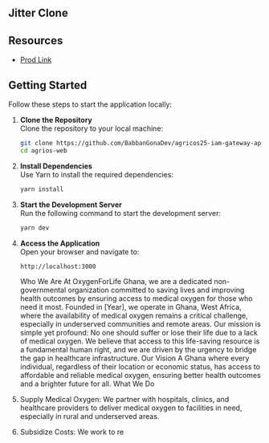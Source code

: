 ## Jitter Clone

## Resources
* [Prod Link](https://jitter.video)

## Getting Started
Follow these steps to start the application locally:

1. **Clone the Repository**  
   Clone the repository to your local machine:  
   ```bash
   git clone https://github.com/BabbanGonaDev/agricos25-iam-gateway-app
   cd agrios-web
   ```

2. **Install Dependencies**  
   Use Yarn to install the required dependencies:  
   ```bash
   yarn install
   ```

3. **Start the Development Server**  
   Run the following command to start the development server:  
   ```bash
   yarn dev
   ```

4. **Access the Application**  
   Open your browser and navigate to:  
   ```plaintext
   http://localhost:3000
   ```

   Who We Are
At OxygenForLife Ghana, we are a dedicated non-governmental organization committed to saving lives and improving health outcomes by ensuring access to medical oxygen for those who need it most. Founded in [Year], we operate in Ghana, West Africa, where the availability of medical oxygen remains a critical challenge, especially in underserved communities and remote areas.
Our mission is simple yet profound: No one should suffer or lose their life due to a lack of medical oxygen. We believe that access to this life-saving resource is a fundamental human right, and we are driven by the urgency to bridge the gap in healthcare infrastructure.
Our Vision
A Ghana where every individual, regardless of their location or economic status, has access to affordable and reliable medical oxygen, ensuring better health outcomes and a brighter future for all.
What We Do
1. Supply Medical Oxygen: We partner with hospitals, clinics, and healthcare providers to deliver medical oxygen to facilities in need, especially in rural and underserved areas.
2. Subsidize Costs: We work to re

